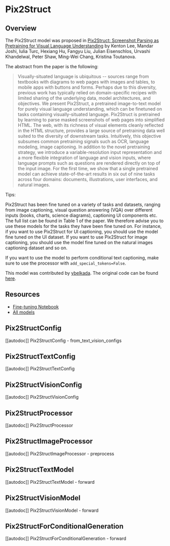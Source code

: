 <!--Copyright 2023 The HuggingFace Team. All rights reserved.

Licensed under the Apache License, Version 2.0 (the "License"); you may not use this file except in compliance with
the License. You may obtain a copy of the License at

http://www.apache.org/licenses/LICENSE-2.0

Unless required by applicable law or agreed to in writing, software distributed under the License is distributed on
an "AS IS" BASIS, WITHOUT WARRANTIES OR CONDITIONS OF ANY KIND, either express or implied. See the License for the
specific language governing permissions and limitations under the License.

⚠️ Note that this file is in Markdown but contain specific syntax for our doc-builder (similar to MDX) that may not be
rendered properly in your Markdown viewer.

-->

# Pix2Struct

## Overview

The Pix2Struct model was proposed in [Pix2Struct: Screenshot Parsing as Pretraining for Visual Language Understanding](https://arxiv.org/abs/2210.03347) by Kenton Lee, Mandar Joshi, Iulia Turc, Hexiang Hu, Fangyu Liu, Julian Eisenschlos, Urvashi Khandelwal, Peter Shaw, Ming-Wei Chang, Kristina Toutanova.

The abstract from the paper is the following:

> Visually-situated language is ubiquitous -- sources range from textbooks with diagrams to web pages with images and tables, to mobile apps with buttons and forms. Perhaps due to this diversity, previous work has typically relied on domain-specific recipes with limited sharing of the underlying data, model architectures, and objectives. We present Pix2Struct, a pretrained image-to-text model for purely visual language understanding, which can be finetuned on tasks containing visually-situated language. Pix2Struct is pretrained by learning to parse masked screenshots of web pages into simplified HTML. The web, with its richness of visual elements cleanly reflected in the HTML structure, provides a large source of pretraining data well suited to the diversity of downstream tasks. Intuitively, this objective subsumes common pretraining signals such as OCR, language modeling, image captioning. In addition to the novel pretraining strategy, we introduce a variable-resolution input representation and a more flexible integration of language and vision inputs, where language prompts such as questions are rendered directly on top of the input image. For the first time, we show that a single pretrained model can achieve state-of-the-art results in six out of nine tasks across four domains: documents, illustrations, user interfaces, and natural images.

Tips:

Pix2Struct has been fine tuned on a variety of tasks and datasets, ranging from image captioning, visual question answering (VQA) over different inputs (books, charts, science diagrams), captioning UI components etc. The full list can be found in Table 1 of the paper.
We therefore advise you to use these models for the tasks they have been fine tuned on. For instance, if you want to use Pix2Struct for UI captioning, you should use the model fine tuned on the UI dataset. If you want to use Pix2Struct for image captioning, you should use the model fine tuned on the natural images captioning dataset and so on.

If you want to use the model to perform conditional text captioning, make sure to use the processor with `add_special_tokens=False`.

This model was contributed by [ybelkada](https://huggingface.co/ybelkada).
The original code can be found [here](https://github.com/google-research/pix2struct).

## Resources

- [Fine-tuning Notebook](https://github.com/huggingface/notebooks/blob/main/examples/image_captioning_pix2struct.ipynb)
- [All models](https://huggingface.co/models?search=pix2struct)


## Pix2StructConfig

[[autodoc]] Pix2StructConfig
    - from_text_vision_configs

## Pix2StructTextConfig

[[autodoc]] Pix2StructTextConfig

## Pix2StructVisionConfig

[[autodoc]] Pix2StructVisionConfig

## Pix2StructProcessor

[[autodoc]] Pix2StructProcessor

## Pix2StructImageProcessor

[[autodoc]] Pix2StructImageProcessor
    - preprocess

## Pix2StructTextModel

[[autodoc]] Pix2StructTextModel
    - forward

## Pix2StructVisionModel

[[autodoc]] Pix2StructVisionModel
    - forward

## Pix2StructForConditionalGeneration

[[autodoc]] Pix2StructForConditionalGeneration
    - forward
